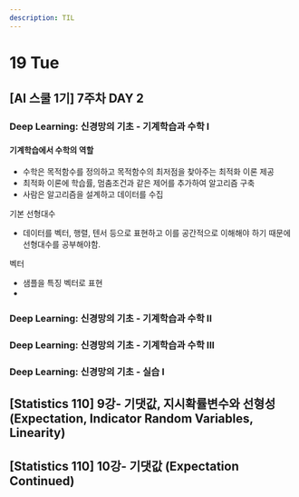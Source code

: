 ```yaml
---
description: TIL
---
```


# 19 Tue

## \[AI 스쿨 1기\] 7주차 DAY 2

### Deep Learning: 신경망의 기초 - 기계학습과 수학 I

#### 기계학습에서 수학의 역할

* 수학은 목적함수를 정의하고 목적함수의 최저점을 찾아주는 최적화 이론 제공
* 최적화 이론에 학습률, 멈춤조건과 같은 제어를 추가하여 알고리즘 구축
* 사람은 알고리즘을 설계하고 데이터를 수집

기본 선형대수

* 데이터를 벡터, 행렬, 텐서 등으로 표현하고 이를 공간적으로 이해해야 하기 때문에 선형대수를 공부해야함.

벡터

* 샘플을 특징 벡터로 표현
* 


### Deep Learning: 신경망의 기초 - 기계학습과 수학 II



### Deep Learning: 신경망의 기초 - 기계학습과 수학 III



### Deep Learning: 신경망의 기초 - 실습 I



## \[Statistics 110\] 9강- 기댓값, 지시확률변수와 선형성 \(Expectation, Indicator Random Variables, Linearity\)



## \[Statistics 110\] 10강- 기댓값 \(Expectation Continued\)




